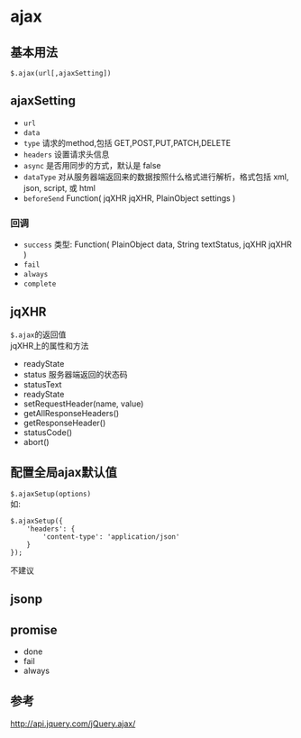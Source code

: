 # ajax
## 基本用法
`$.ajax(url[,ajaxSetting])`

## ajaxSetting
* `url`
* `data`
* `type` 请求的method,包括 GET,POST,PUT,PATCH,DELETE
* `headers` 设置请求头信息
* `async` 是否用同步的方式，默认是 false
* `dataType` 对从服务器端返回来的数据按照什么格式进行解析，格式包括 xml, json, script, 或 html
* `beforeSend`  Function( jqXHR jqXHR, PlainObject settings )

### 回调
* `success`
类型: Function( PlainObject data, String textStatus, jqXHR jqXHR )
* `fail`
* `always`
* `complete`

## jqXHR
`$.ajax`的返回值    
jqXHR上的属性和方法
* readyState
* status 服务器端返回的状态码
* statusText
* readyState
* setRequestHeader(name, value)
* getAllResponseHeaders()
* getResponseHeader()
* statusCode()
* abort()


## 配置全局ajax默认值
`$.ajaxSetup(options)`    
如:
```
$.ajaxSetup({
    'headers': {
        'content-type': 'application/json'
    }
});
```
不建议

## jsonp
## promise
* done
* fail
* always

## 参考
http://api.jquery.com/jQuery.ajax/
